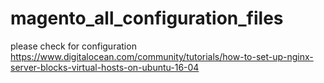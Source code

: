 # magento_all_configuration_files
please check for configuration
https://www.digitalocean.com/community/tutorials/how-to-set-up-nginx-server-blocks-virtual-hosts-on-ubuntu-16-04